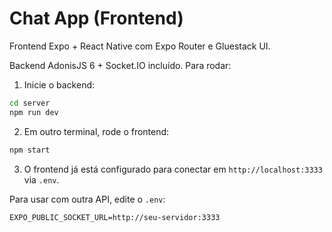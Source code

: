 # Chat App (Frontend)

Frontend Expo + React Native com Expo Router e Gluestack UI.

Backend AdonisJS 6 + Socket.IO incluído. Para rodar:

1) Inicie o backend:
```bash
cd server
npm run dev
```

2) Em outro terminal, rode o frontend:
```bash
npm start
```

3) O frontend já está configurado para conectar em `http://localhost:3333` via `.env`.

Para usar com outra API, edite o `.env`:
```
EXPO_PUBLIC_SOCKET_URL=http://seu-servidor:3333
```
